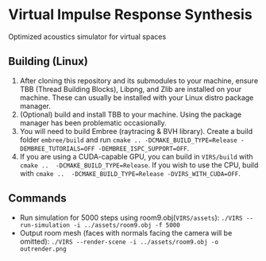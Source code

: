 # Virtual Impulse Response Synthesis
Optimized acoustics simulator for virtual spaces

## Building (Linux)
1. After cloning this repository and its submodules to your machine, ensure TBB (Thread Building Blocks), Libpng, and Zlib are installed on your machine. These can usually be installed with your Linux distro package manager.
2. (Optional) build and install TBB to your machine. Using the package manager has been problematic occasionally.
3. You will need to build Embree (raytracing & BVH library). Create a build folder ```embree/build``` and run ```cmake .. -DCMAKE_BUILD_TYPE=Release -DEMBREE_TUTORIALS=OFF -DEMBREE_ISPC_SUPPORT=OFF```.
4. If you are using a CUDA-capable GPU, you can build in ```VIRS/build``` with ```cmake ..  -DCMAKE_BUILD_TYPE=Release```. If you wish to use the CPU, build with ```cmake ..  -DCMAKE_BUILD_TYPE=Release -DVIRS_WITH_CUDA=OFF```.

## Commands
- Run simulation for 5000 steps using room9.obj(```VIRS/assets```):
```./VIRS --run-simulation -i ../assets/room9.obj -f 5000```
- Output room mesh (faces with normals facing the camera will be omitted): 
```./VIRS --render-scene -i ../assets/room9.obj -o outrender.png```
